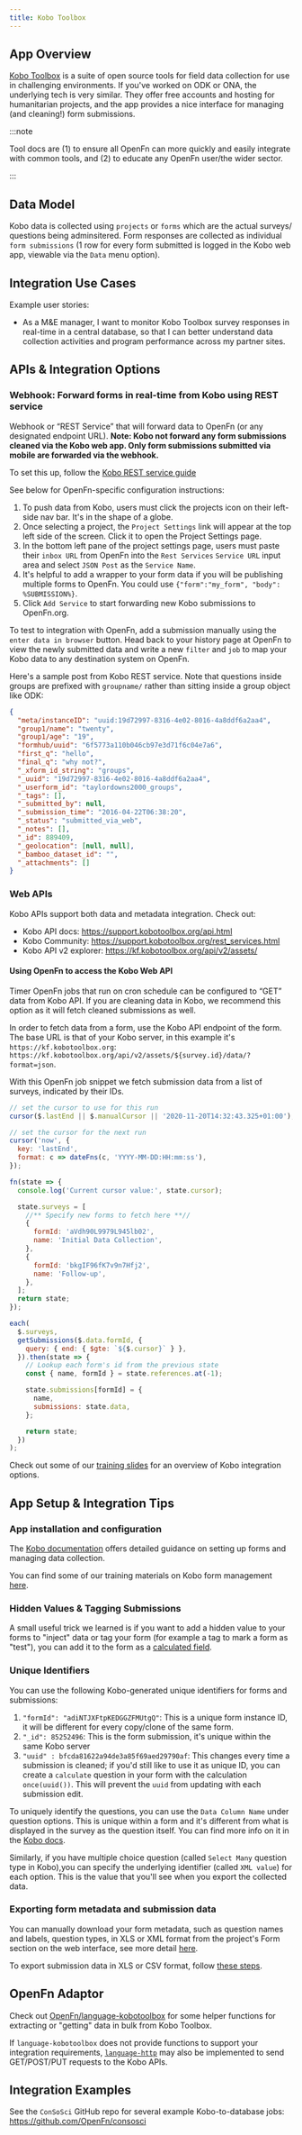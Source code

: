 ```yaml
---
title: Kobo Toolbox
---
```


## App Overview

[Kobo Toolbox](https://www.kobotoolbox.org/) is a suite of open source tools for
field data collection for use in challenging environments. If you've worked on
ODK or ONA, the underlying tech is very similar. They offer free accounts and
hosting for humanitarian projects, and the app provides a nice interface for
managing (and cleaning!) form submissions.

:::note

Tool docs are (1) to ensure all OpenFn can more quickly and easily integrate
with common tools, and (2) to educate any OpenFn user/the wider sector.

:::

## Data Model

Kobo data is collected using `projects` or `forms` which are the actual surveys/
questions being adminsitered. Form responses are collected as individual
`form submissions` (1 row for every form submitted is logged in the Kobo web
app, viewable via the `Data` menu option).

## Integration Use Cases

Example user stories:

- As a M&E manager, I want to monitor Kobo Toolbox survey responses in real-time
  in a central database, so that I can better understand data collection
  activities and program performance across my partner sites.

## APIs & Integration Options

### Webhook: Forward forms in real-time from Kobo using REST service

Webhook or “REST Service” that will forward data to OpenFn (or any designated
endpoint URL). **Note: Kobo not forward any form submissions cleaned via the
Kobo web app. Only form submissions submitted via mobile are forwarded via the
webhook.**

To set this up, follow the
[Kobo REST service guide](https://support.kobotoolbox.org/rest_services.html)

See below for OpenFn-specific configuration instructions:

1. To push data from Kobo, users must click the projects icon on their left-side
   nav bar. It's in the shape of a globe.
2. Once selecting a project, the `Project Settings` link will appear at the top
   left side of the screen. Click it to open the Project Settings page.
3. In the bottom left pane of the project settings page, users must paste their
   `inbox URL` from OpenFn into the `Rest Services` `Service URL` input area and
   select `JSON Post` as the `Service Name`.
4. It's helpful to add a wrapper to your form data if you will be publishing
   multiple forms to OpenFn. You could use
   `{"form":"my_form", "body": %SUBMISSION%}`.
5. Click `Add Service` to start forwarding new Kobo submissions to OpenFn.org.

To test to integration with OpenFn, add a submission manually using the
`enter data in browser` button. Head back to your history page at OpenFn to view
the newly submitted data and write a new `filter` and `job` to map your Kobo
data to any destination system on OpenFn.

Here's a sample post from Kobo REST service. Note that questions inside groups
are prefixed with `groupname/` rather than sitting inside a group object like
ODK:

```json
{
  "meta/instanceID": "uuid:19d72997-8316-4e02-8016-4a8ddf6a2aa4",
  "group1/name": "twenty",
  "group1/age": "19",
  "formhub/uuid": "6f5773a110b046cb97e3d71f6c04e7a6",
  "first_q": "hello",
  "final_q": "why not?",
  "_xform_id_string": "groups",
  "_uuid": "19d72997-8316-4e02-8016-4a8ddf6a2aa4",
  "_userform_id": "taylordowns2000_groups",
  "_tags": [],
  "_submitted_by": null,
  "_submission_time": "2016-04-22T06:38:20",
  "_status": "submitted_via_web",
  "_notes": [],
  "_id": 889409,
  "_geolocation": [null, null],
  "_bamboo_dataset_id": "",
  "_attachments": []
}
```

### Web APIs

Kobo APIs support both data and metadata integration. Check out:

- Kobo API docs: https://support.kobotoolbox.org/api.html
- Kobo Community: https://support.kobotoolbox.org/rest_services.html
- Kobo API v2 explorer: https://kf.kobotoolbox.org/api/v2/assets/

#### Using OpenFn to access the Kobo Web API

Timer OpenFn jobs that run on cron schedule can be configured to “GET” data from
Kobo API. If you are cleaning data in Kobo, we recommend this option as it will
fetch cleaned submissions as well.

In order to fetch data from a form, use the Kobo API endpoint of the form. The
base URL is that of your Kobo server, in this example it's
`https://kf.kobotoolbox.org`:
`https://kf.kobotoolbox.org/api/v2/assets/${survey.id}/data/?format=json`.

With this OpenFn job snippet we fetch submission data from a list of surveys,
indicated by their IDs.

```js
// set the cursor to use for this run
cursor($.lastEnd || $.manualCursor || '2020-11-20T14:32:43.325+01:00');

// set the cursor for the next run
cursor('now', {
  key: 'lastEnd',
  format: c => dateFns(c, 'YYYY-MM-DD:HH:mm:ss'),
});

fn(state => {
  console.log('Current cursor value:', state.cursor);

  state.surveys = [
    //** Specify new forms to fetch here **//
    {
      formId: 'aVdh90L9979L945lb02',
      name: 'Initial Data Collection',
    },
    {
      formId: 'bkgIF96fK7v9n7Hfj2',
      name: 'Follow-up',
    },
  ];
  return state;
});

each(
  $.surveys,
  getSubmissions($.data.formId, {
    query: { end: { $gte: `${$.cursor}` } },
  }).then(state => {
    // Lookup each form's id from the previous state
    const { name, formId } = state.references.at(-1);

    state.submissions[formId] = {
      name,
      submissions: state.data,
    };

    return state;
  })
);
```

Check out some of our
[training slides](https://docs.google.com/presentation/d/1Q9YKKiaTg3ty4BC6f7PMsnXcrT6WaF0w_Eo4yOh8fQw/edit#slide=id.gcf42eece58_0_1080)
for an overview of Kobo integration options.

## App Setup & Integration Tips

### App installation and configuration

The [Kobo documentation](https://support.kobotoolbox.org/) offers detailed
guidance on setting up forms and managing data collection.

You can find some of our training materials on Kobo form management
[here](https://docs.google.com/presentation/d/16ZenDRq3zmX6LgrH4_g3O9lISTve42ZDJgjm7RThbTY/edit#slide=id.gc90ebee775_0_242).

### Hidden Values & Tagging Submissions

A small useful trick we learned is if you want to add a hidden value to your
forms to "inject" data or tag your form (for example a tag to mark a form as
"test"), you can add it to the form as a
[calculated field](https://support.kobotoolbox.org/calculate_questions.html).

### Unique Identifiers

You can use the following Kobo-generated unique identifiers for forms and
submissions:

1. `"formId": "adiNTJXFtpKEDGGZFMUtgQ"`: This is a unique form instance ID, it
   will be different for every copy/clone of the same form.
2. `"_id": 85252496`: This is the form submission, it's unique within the same
   Kobo server
3. `"uuid" : bfcda81622a94de3a85f69aed29790af`: This changes every time a
   submission is cleaned; if you'd still like to use it as unique ID, you can
   create a `calculate` question in your form with the calculation
   `once(uuid())`. This will prevent the `uuid` from updating with each
   submission edit.

To uniquely identify the questions, you can use the `Data Column Name` under
question options. This is unique within a form and it's different from what is
displayed in the survey as the question itself. You can find more info on it in
the [Kobo docs](https://support.kobotoolbox.org/question_options.html).

Similarly, if you have multiple choice question (called `Select Many` question
type in Kobo),you can specify the underlying identifier (called `XML value`) for
each option. This is the value that you'll see when you export the collected
data.

### Exporting form metadata and submission data

You can manually download your form metadata, such as question names and labels,
question types, in XLS or XML format from the project's Form section on the web
interface, see more detail
[here](https://support.kobotoolbox.org/new_form.html).

To export submission data in XLS or CSV format, follow
[these steps](https://support.kobotoolbox.org/export_download.html).

## OpenFn Adaptor

Check out
[OpenFn/language-kobotoolbox](https://www.github.com/openfn/language-kobotoolbox)
for some helper functions for extracting or "getting" data in bulk from Kobo
Toolbox.

If `language-kobotoolbox` does not provide functions to support your integration
requirements, [`language-http`](https://www.github.com/openfn/language-http) may
also be implemented to send GET/POST/PUT requests to the Kobo APIs.

## Integration Examples

See the `ConSoSci` GitHub repo for several example Kobo-to-database jobs:
https://github.com/OpenFn/consosci
